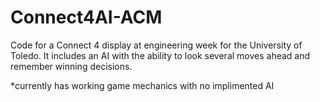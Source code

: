 # Connect4AI-ACM
Code for a Connect 4 display at engineering week for the University of Toledo. It includes an AI with the ability to look several moves ahead and remember winning decisions. 

*currently has working game mechanics with no implimented AI
